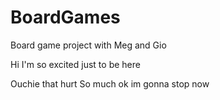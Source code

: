 # BoardGames
 Board game project with Meg and Gio 

Hi I'm so excited just to be here


Ouchie that hurt So much ok im gonna stop now